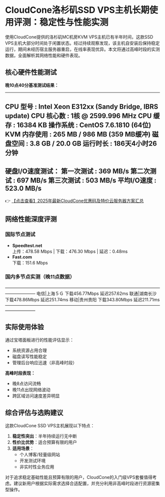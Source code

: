 # CloudCone洛杉矶SSD VPS主机长期使用评测：稳定性与性能实测

使用CloudCone提供的洛杉矶MC机房KVM VPS主机已有半年时间，这款SSD VPS主机大部分时间处于闲置状态。经过持续观察发现，该主机自安装后保持稳定运行，期间未经历宿主服务器重启，在线率表现优异。本文将通过高峰时段的实测数据，全面解析其网络性能和硬件表现。

## 核心硬件性能测试

**晚10点40分基准测试结果：**

----------------------------------------------------------------------
CPU 型号          : Intel Xeon E312xx (Sandy Bridge, IBRS update)
CPU 核心数        : 1核 @ 2599.996 MHz
CPU 缓存          : 16384 KB
操作系统          : CentOS 7.6.1810 (64位) KVM
内存使用          : 265 MB / 986 MB (359 MB缓冲)
磁盘空间          : 3.8 GB / 20.0 GB
运行时长          : 186天4小时26分钟
----------------------------------------------------------------------
硬盘I/O速度测试：
第一次测试        : 369 MB/s
第二次测试        : 697 MB/s
第三次测试        : 503 MB/s
平均I/O速度       : 523.0 MB/s
----------------------------------------------------------------------

👉 [【点击查看】2025年最新CloudCone优惠码及特价云服务器方案汇总](https://bit.ly/Cloudcone)

## 网络性能深度评测

### 国际节点测试
- **Speedtest.net**  
  上传：478.58 Mbps | 下载：476.30 Mbps | 延迟：0.48ms
- **Fast.com**  
  下载：151.6 Mbps

### 国内多节点实测（晚11点数据）

———————————————————————————————————————————
电信|上海５Ｇ     下载456.77Mbps  延迟257.62ms
联通|湖南长沙     下载478.86Mbps  延迟251.74ms
移动|贵州贵阳     下载343.80Mbps  延迟211.71ms
———————————————————————————————————————————

## 实际使用体验

通过宝塔面板进行的性能评估显示：
- 系统资源占用合理
- 磁盘读写性能稳定
- 管理后台响应迅速（非高峰时段）

**高峰时段表现：**
- 晚8点访问流畅
- 晚11点出现网络波动
- 跨区域访问速度差异明显

## 综合评估与选购建议

这款CloudCone SSD VPS主机展现以下特点：
1. **稳定性突出**：半年持续运行无中断
2. **性价比优势**：适合预算有限的用户
3. **适用场景**：
   - 个人博客/轻量级网站
   - 开发测试环境
   - 非实时性业务应用

对于追求稳定基础性能且预算有限的用户，CloudCone的入门级VPS套餐值得考虑。建议新用户根据实际需求选择合适配置，并充分利用非高峰时段进行资源密集型操作。